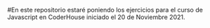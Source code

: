 #En este repositorio estaré poniendo
los ejercicios para el curso de Javascript
en CoderHouse iniciado el 20 de Noviembre 2021.